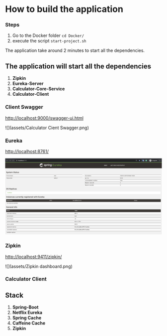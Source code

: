 # How to build the application

### Steps
1. Go to the Docker folder `cd Docker/`
2. execute the script `start-project.sh`

The application take around 2 minutes to start all the dependencies. 

## The application will start all the dependencies 
1. **Zipkin**
2. **Eureka-Server**
3. **Calculator-Core-Service**
4. **Calculator-Client**

### Client Swagger 
[http://localhost:9000/swagger-ui.html]()

![](assets/Calculator Cient Swagger.png)

### Eureka
[http://localhost:8761/]()

![](assets/EurekaServer.png)

### Zipkin
[http://localhost:9411/zipkin/]()

![](assets/Zipkin dashboard.png)


### Calculator Client 


## Stack
1. **Spring-Boot**
2. **Netflix Eureka**
3. **Spring Cache**
4. **Caffeine Cache**
5. **Zipkin**
